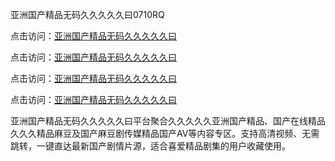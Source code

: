 亚洲国产精品无码久久久久久曰0710RQ

点击访问：<a href="https://heiliao2dmwwy.pages.dev">亚洲国产精品无码久久久久久曰</a> 

点击访问：<a href="https://heiliao2dmwwy.pages.dev">亚洲国产精品无码久久久久久曰</a> 

点击访问：<a href="https://heiliao2dmwwy.pages.dev">亚洲国产精品无码久久久久久曰</a> 

点击访问：<a href="https://heiliao2dmwwy.pages.dev">亚洲国产精品无码久久久久久曰</a>

亚洲国产精品无码久久久久久曰平台聚合久久久久久亚洲国产精品、国产在线精品久久久精品麻豆及国产麻豆剧传媒精品国产AV等内容专区。支持高清视频、无需跳转，一键直达最新国产剧情片源，适合喜爱精品剧集的用户收藏使用。

<span style="display:none;">[Canonical link](https://github.com/P20250710/So14)</span>
